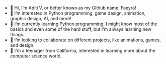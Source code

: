 - 👋 Hi, I’m Aditi V, or better known as my Github name, Faeyra!
- 👀 I’m interested in Python programming, game design, animation, graphic design, AI, and more!
- 🌱 I’m currently learning Python programming. I might know most of the basics and even some of the hard stuff, but I'm always learning new things.
- 💞️ I’m looking to collaborate on different projects, like animations, games, and design.
- 👧 I'm a teenager from California, interested in learning more about the computer science world.

<!---
faeyra/faeyra is a ✨ special ✨ repository because its `README.md` (this file) appears on your GitHub profile.
You can click the Preview link to take a look at your changes.
--->
